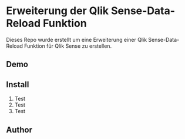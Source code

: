 # Erweiterung der Qlik Sense-Data-Reload Funktion

Dieses Repo wurde erstellt um eine Erweiterung einer Qlik Sense-Data-Reload Funktion für Qlik Sense zu erstellen.

## Demo



## Install
1. Test
2. Test
3. Test

## Author
